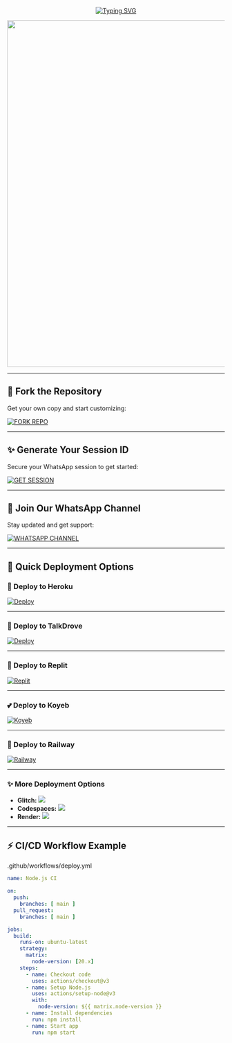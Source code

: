  <p align="center">
  <a href="https://git.io/typing-svg">
    <img src="https://readme-typing-svg.demolab.com?font=Dancing+Script&size=70&pause=1000&color=FF69B4&center=true&vCenter=true&width=1000&height=180&lines=QUEEN+ASUNA+MD;Version+1.0.0;Created+By+INCONNU+BOY" alt="Typing SVG" />
  </a>
</p>

<p align="center">
  <img src="https://i.pinimg.com/originals/5c/da/6e/5cda6e53d73a51b7f8f1bce2187106de.jpg" width="800"/>
</p>

---
## 🌸 Fork the Repository

Get your own copy and start customizing:

[![FORK REPO](https://img.shields.io/badge/FORK%20REPO-Click%20Here-FF69B4?style=for-the-badge&logo=github)](https://github.com/INCONNU-BOY/QUEEN-ASUNA-MD/fork)

---

## ✨ Generate Your Session ID

Secure your WhatsApp session to get started:

[![GET SESSION](https://img.shields.io/badge/GET%20SESSION-Generate%20Now-DB7093?style=for-the-badge&logo=whatsapp)](https://inconnu-tech-web-session-id.onrender.com/)

---

## 💌 Join Our WhatsApp Channel

Stay updated and get support:

[![WHATSAPP CHANNEL](https://img.shields.io/badge/JOIN%20CHANNEL-WhatsApp%20Support-32CD32?style=for-the-badge&logo=whatsapp)](https://whatsapp.com/channel/0029Vb6T8td5K3zQZbsKEU1R)

---

## 🚀 Quick Deployment Options

### 💖 Deploy to Heroku
[![Deploy](https://www.herokucdn.com/deploy/button.svg)](https://dashboard.heroku.com/new-app?template=https://github.com/INCONNU-BOY/QUEEN-ASUNA-MD)

---

### 🌷 Deploy to TalkDrove
<a href="https://host.talkdrove.com/dashboard/select-bot/prepare-deployment?botId=51" target="_blank"><img alt="Deploy" src="https://img.shields.io/badge/DEPLOY-NOW-8A2BE2?style=for-the-badge&logo=visualstudiocode"/></a>

---

### 🌸 Deploy to Replit
<a href="https://repl.it/github/INCONNU-BOY/QUEEN-ASUNA-MD"><img alt="Replit" src="https://img.shields.io/badge/REPLIT-orange?style=for-the-badge&logo=replit&logoColor=white"/></a>

---

### 💕 Deploy to Koyeb
<a href="https://app.koyeb.com/auth/signin" target="_blank"><img alt="Koyeb" src="https://img.shields.io/badge/KOYEB-blue?style=for-the-badge&logo=koyeb&logoColor=white"/></a>

---

### 🌹 Deploy to Railway
<a href="https://railway.app/new" target="_blank"><img alt="Railway" src="https://img.shields.io/badge/RAILWAY-black?style=for-the-badge&logo=railway"/></a>

---

### ✨ More Deployment Options

- **Glitch:** <a href="https://glitch.com/signup" target="_blank"><img src="https://img.shields.io/badge/GLITCH-pink?style=for-the-badge&logo=glitch"/></a>
- **Codespaces:** <a href="https://github.com/codespaces/new" target="_blank"><img src="https://img.shields.io/badge/CODESPACE-navy?style=for-the-badge&logo=visualstudiocode"/></a>
- **Render:** <a href="https://dashboard.render.com" target="_blank"><img src="https://img.shields.io/badge/RENDER-maroon?style=for-the-badge&logo=render"/></a>

---

## ⚡ CI/CD Workflow Example

.github/workflows/deploy.yml

```yaml
name: Node.js CI

on:
  push:
    branches: [ main ]
  pull_request:
    branches: [ main ]

jobs:
  build:
    runs-on: ubuntu-latest
    strategy:
      matrix:
        node-version: [20.x]
    steps:
      - name: Checkout code
        uses: actions/checkout@v3
      - name: Setup Node.js
        uses: actions/setup-node@v3
        with:
          node-version: ${{ matrix.node-version }}
      - name: Install dependencies
        run: npm install
      - name: Start app
        run: npm start
